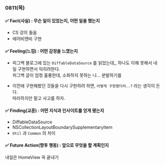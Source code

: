 ### 0811(목)

#### ✅ Fact(사실) : 무슨 일이 있었는지, 어떤 일을 했는지

- CS 강의 들음
- 에어비앤비 구현

#### ✅ Feeling(느낌) : 어떤 감정을 느꼈는지

- 피그백 블로그에 있는 `DiffableDataSource` 를 읽었는데,, 하나도 이해 못해서 내일 구현하면서 익히려한다.  
피그백 글이 엄청 훌륭한데, 소화하지 못하는 나... 분발하기를

- 이전에 구현해봤던 것들을 다시 구현하려 하면, `어떻게 구현했더라..?` 라는 생각이 든다.  
따라하지만 말고 사고를 하자.

#### ✅ Finding(교훈) : 어떤 지식과 인사이트를 얻게 됐는지

- DiffableDataSource
- NSCollectionLayoutBoundarySupplementaryItem
- `Util` 과 `Common` 의 차이

#### ✅ Future Action(향후 행동) : 앞으로 무엇을 할 계획인지

내일은 HomeView 꼭 끝내기
